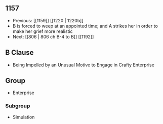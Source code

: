 ## 1157
- Previous: [[1159]] [[1220 | 1220b]] 
- B is forced to weep at an appointed time; and A strikes her in order to make her grief more realistic
- Next: [[806 | 806 ch B-4 to B]] [[1192]] 

## B Clause
- Being Impelled by an Unusual Motive to Engage in Crafty Enterprise

## Group
- Enterprise

### Subgroup
- Simulation

